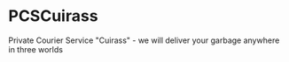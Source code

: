 # PCSCuirass
Private Courier Service "Cuirass" - we will deliver your garbage anywhere in three worlds
